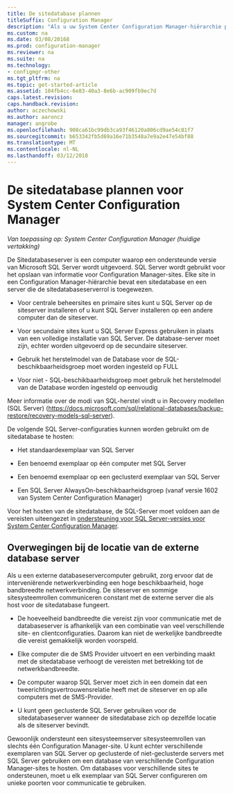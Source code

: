 ```yaml
---
title: De sitedatabase plannen
titleSuffix: Configuration Manager
description: "Als u uw System Center Configuration Manager-hiërarchie plant, overweeg dan de sitedatabase en de sitedatabaseserverrol."
ms.custom: na
ms.date: 03/08/20168
ms.prod: configuration-manager
ms.reviewer: na
ms.suite: na
ms.technology:
- configmgr-other
ms.tgt_pltfrm: na
ms.topic: get-started-article
ms.assetid: 104fb4cc-6e83-40a3-8e6b-ac909fb9ec7d
caps.latest.revision: 
caps.handback.revision: 
author: aczechowski
ms.author: aaroncz
manager: angrobe
ms.openlocfilehash: 908ca61bc99db3ca93f46120a806cd9ae54c81f7
ms.sourcegitcommit: b653342fb5d69a16e71b3548a7e9a2e47e54bf88
ms.translationtype: MT
ms.contentlocale: nl-NL
ms.lasthandoff: 03/12/2018
---
```

# <a name="plan-for-the-site-database-for-system-center-configuration-manager"></a>De sitedatabase plannen voor System Center Configuration Manager

*Van toepassing op: System Center Configuration Manager (huidige vertakking)*

De Sitedatabaseserver is een computer waarop een ondersteunde versie van Microsoft SQL Server wordt uitgevoerd. SQL Server wordt gebruikt voor het opslaan van informatie voor Configuration Manager-sites. Elke site in een Configuration Manager-hiërarchie bevat een sitedatabase en een server die de sitedatabaseserverrol is toegewezen.  

-   Voor centrale beheersites en primaire sites kunt u SQL Server op de siteserver installeren of u kunt SQL Server installeren op een andere computer dan de siteserver.  

-   Voor secundaire sites kunt u SQL Server Express gebruiken in plaats van een volledige installatie van SQL Server. De database-server moet zijn, echter worden uitgevoerd op de secundaire siteserver.  

-  Gebruik het herstelmodel van de Database voor de SQL-beschikbaarheidsgroep moet worden ingesteld op FULL  

-  Voor niet - SQL-beschikbaarheidsgroep moet gebruik het herstelmodel van de Database worden ingesteld op eenvoudig  

Meer informatie over de modi van SQL-herstel vindt u in Recovery modellen (SQL Server) (https://docs.microsoft.com/sql/relational-databases/backup-restore/recovery-models-sql-server).

De volgende SQL Server-configuraties kunnen worden gebruikt om de sitedatabase te hosten:  

-   Het standaardexemplaar van SQL Server  

-   Een benoemd exemplaar op één computer met SQL Server  

-   Een benoemd exemplaar op een geclusterd exemplaar van SQL Server  

-   Een SQL Server AlwaysOn-beschikbaarheidsgroep (vanaf versie 1602 van System Center Configuration Manager)


Voor het hosten van de sitedatabase, de SQL-Server moet voldoen aan de vereisten uiteengezet in [ondersteuning voor SQL Server-versies voor System Center Configuration Manager](../../../core/plan-design/configs/support-for-sql-server-versions.md).  



## <a name="remote-database-server-location-considerations"></a>Overwegingen bij de locatie van de externe database server  

Als u een externe databaseservercomputer gebruikt, zorg ervoor dat de interveniërende netwerkverbinding een hoge beschikbaarheid, hoge bandbreedte netwerkverbinding. De siteserver en sommige sitesysteemrollen communiceren constant met de externe server die als host voor de sitedatabase fungeert.

-   De hoeveelheid bandbreedte die vereist zijn voor communicatie met de databaseserver is afhankelijk van een combinatie van veel verschillende site- en clientconfiguraties. Daarom kan niet de werkelijke bandbreedte die vereist gemakkelijk worden voorspeld.  

-   Elke computer die de SMS Provider uitvoert en een verbinding maakt met de sitedatabase verhoogt de vereisten met betrekking tot de netwerkbandbreedte.  

-   De computer waarop SQL Server moet zich in een domein dat een tweerichtingsvertrouwensrelatie heeft met de siteserver en op alle computers met de SMS-Provider.  

-   U kunt geen geclusterde SQL Server gebruiken voor de sitedatabaseserver wanneer de sitedatabase zich op dezelfde locatie als de siteserver bevindt.  


Gewoonlijk ondersteunt een sitesysteemserver sitesysteemrollen van slechts één Configuration Manager-site. U kunt echter verschillende exemplaren van SQL Server op geclusterde of niet-geclusterde servers met SQL Server gebruiken om een database van verschillende Configuration Manager-sites te hosten. Om databases voor verschillende sites te ondersteunen, moet u elk exemplaar van SQL Server configureren om unieke poorten voor communicatie te gebruiken.  
